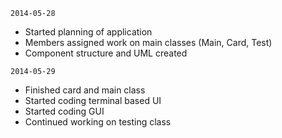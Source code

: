 `2014-05-28`
- Started planning of application
- Members assigned work on main classes (Main, Card, Test)
- Component structure and UML created

`2014-05-29`
- Finished card and main class
- Started coding terminal based UI
- Started coding GUI
- Continued working on testing class
